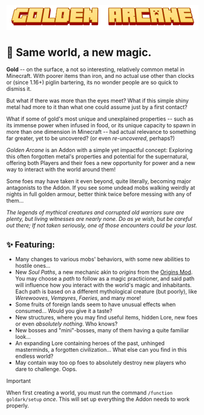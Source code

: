 !["The Golden Arcane Official Logo"](assets/ga_logo_smooth.png "GoldArk's Logo")

# 🌟 Same world, a new magic.

**Gold** -- on the surface, a not so interesting, relatively common metal in Minecraft. With poorer items than iron, and no actual use other than clocks or (since 1.16+) piglin bartering, its no wonder people are so quick to dismiss it.  
  

But what if there was more than the eyes meet? What if this simple shiny metal had more to it than what one could assume just by a first contact?  
  

What if some of gold's most unique and unexplained properties -- such as its immense power when infused in food, or its unique capacity to spawn in more than one dimension in Minecraft -- had actual relevance to something far greater, yet to be uncovered? (or even *re-uncovered*, perhaps?)  
  

*Golden Arcane* is an Addon with a simple yet impactful concept: Exploring this often forgotten metal's properties and potential for the supernatural, offering both Players and their foes a new opportunity for power and a new way to interact with the world around them!

Some foes may have taken it even beyond, quite literally, becoming major  antagonists to the Addon. If you see some undead mobs walking weirdly at nights in full golden armour, better think twice before messing with any of them...

*The legends of mythical creatures and corrupted old warriors sure are plenty, but living witnesses are nearly none. Do as ye wish, but be careful out there; If not taken seriously, one of those encounters could be your last.*

## ✨ Featuring:

- Many changes to various mobs' behaviors, with some new abilities to hostile ones...
- New *Soul Paths*, a new mechanic akin to *origins* from the [Origins Mod](https://www.curseforge.com/minecraft/mc-mods/origins). You may choose a *path* to follow as a magic practicioner, and said path will influence how you interact with the world's magic and inhabitants. Each path is based on a different mythological creature (but poorly), like *Werewooves*, *Vempyres*, *Faeries*, and many more!
- Some fruits of foreign lands seem to have unusual effects when consumed... Would you give it a taste?
- New structures, where you may find useful items, hidden Lore, new foes or even *absolutely nothing*. Who knows?
- New bosses and "mini"-bosses, many of them having a quite familiar look...
- An expanding Lore containing heroes of the past, unhinged masterminds, a forgotten civilization... What else can you find in this endless world?
- May contain way too op foes to absolutely destroy new players who dare to challenge. Oops.

> [!IMPORTANT]
> When first creating a world, you must run the command `/function goldark/setup` *once*.
> This will set up everything the Addon needs to work properly.
<!--Might become automatic later, though.-->
